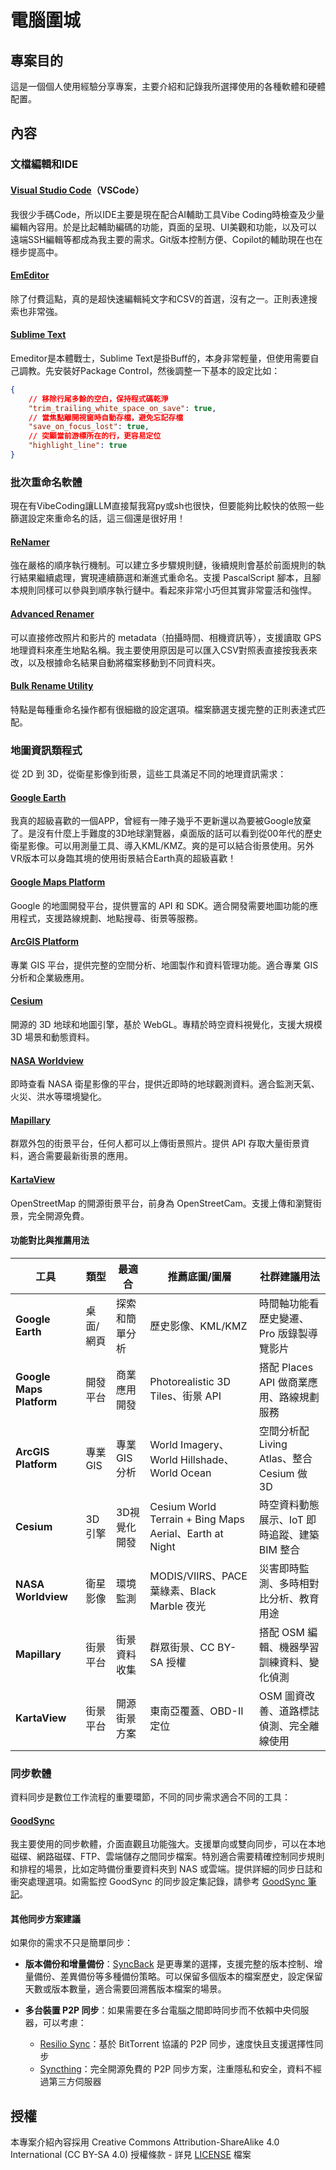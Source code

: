 # 電腦圍城

## 專案目的

這是一個個人使用經驗分享專案，主要介紹和記錄我所選擇使用的各種軟體和硬體配置。

## 內容

### 文檔編輯和IDE

#### [Visual Studio Code](https://code.visualstudio.com/)（VSCode）

我很少手碼Code，所以IDE主要是現在配合AI輔助工具Vibe Coding時檢查及少量編輯內容用。於是比起輔助編碼的功能，頁面的呈現、UI美觀和功能，以及可以遠端SSH編輯等都成為我主要的需求。Git版本控制方便、Copilot的輔助現在也在穩步提高中。

#### [EmEditor](https://www.emeditor.com/)

除了付費這點，真的是超快速編輯純文字和CSV的首選，沒有之一。正則表達搜索也非常強。

#### [Sublime Text](https://www.sublimetext.com/)

Emeditor是本體戰士，Sublime Text是掛Buff的，本身非常輕量，但使用需要自己調教。先安裝好Package Control，然後調整一下基本的設定比如：

```json
{
    // 移除行尾多餘的空白，保持程式碼乾淨
    "trim_trailing_white_space_on_save": true,
    // 當焦點離開視窗時自動存檔，避免忘記存檔
    "save_on_focus_lost": true,
    // 突顯當前游標所在的行，更容易定位
    "highlight_line": true
}
```

### 批次重命名軟體

現在有VibeCoding讓LLM直接幫我寫py或sh也很快，但要能夠比較快的依照一些篩選設定來重命名的話，這三個還是很好用！

#### [ReNamer](https://www.den4b.com/products/renamer)

強在嚴格的順序執行機制。可以建立多步驟規則鏈，後續規則會基於前面規則的執行結果繼續處理，實現連續篩選和漸進式重命名。支援 PascalScript 腳本，且腳本規則同樣可以參與到順序執行鏈中。看起來非常小巧但其實非常靈活和強悍。

#### [Advanced Renamer](https://www.advancedrenamer.com/)

可以直接修改照片和影片的 metadata（拍攝時間、相機資訊等），支援讀取 GPS 地理資料來產生地點名稱。我主要使用原因是可以匯入CSV對照表直接按我表來改，以及根據命名結果自動將檔案移動到不同資料夾。

#### [Bulk Rename Utility](https://www.bulkrenameutility.co.uk/)

特點是每種重命名操作都有很細緻的設定選項。檔案篩選支援完整的正則表達式匹配。

### 地圖資訊類程式

從 2D 到 3D，從衛星影像到街景，這些工具滿足不同的地理資訊需求：

#### [Google Earth](https://earth.google.com/)

我真的超級喜歡的一個APP，曾經有一陣子幾乎不更新還以為要被Google放棄了。是沒有什麼上手難度的3D地球瀏覽器，桌面版的話可以看到從00年代的歷史衛星影像。可以用測量工具、導入KML/KMZ。爽的是可以結合街景使用。另外VR版本可以身臨其境的使用街景結合Earth真的超級喜歡！

#### [Google Maps Platform](https://developers.google.com/maps)

Google 的地圖開發平台，提供豐富的 API 和 SDK。適合開發需要地圖功能的應用程式，支援路線規劃、地點搜尋、街景等服務。

#### [ArcGIS Platform](https://www.esri.com/en-us/arcgis/products/arcgis-platform/overview)

專業 GIS 平台，提供完整的空間分析、地圖製作和資料管理功能。適合專業 GIS 分析和企業級應用。

#### [Cesium](https://cesium.com/)

開源的 3D 地球和地圖引擎，基於 WebGL。專精於時空資料視覺化，支援大規模 3D 場景和動態資料。

#### [NASA Worldview](https://worldview.earthdata.nasa.gov/)

即時查看 NASA 衛星影像的平台，提供近即時的地球觀測資料。適合監測天氣、火災、洪水等環境變化。

#### [Mapillary](https://www.mapillary.com/)

群眾外包的街景平台，任何人都可以上傳街景照片。提供 API 存取大量街景資料，適合需要最新街景的應用。

#### [KartaView](https://kartaview.org/)

OpenStreetMap 的開源街景平台，前身為 OpenStreetCam。支援上傳和瀏覽街景，完全開源免費。

#### 功能對比與推薦用法

| 工具                           | 類型      | 最適合         | 推薦底圖/圖層                                           | 社群建議用法                                  |
| ------------------------------ | --------- | -------------- | ------------------------------------------------------- | --------------------------------------------- |
| **Google Earth**         | 桌面/網頁 | 探索和簡單分析 | 歷史影像、KML/KMZ                                       | 時間軸功能看歷史變遷、Pro 版錄製導覽影片      |
| **Google Maps Platform** | 開發平台  | 商業應用開發   | Photorealistic 3D Tiles、街景 API                       | 搭配 Places API 做商業應用、路線規劃服務      |
| **ArcGIS Platform**      | 專業GIS   | 專業GIS分析    | World Imagery、World Hillshade、World Ocean             | 空間分析配 Living Atlas、整合 Cesium 做 3D    |
| **Cesium**               | 3D引擎    | 3D視覺化開發   | Cesium World Terrain + Bing Maps Aerial、Earth at Night | 時空資料動態展示、IoT 即時追蹤、建築 BIM 整合 |
| **NASA Worldview**       | 衛星影像  | 環境監測       | MODIS/VIIRS、PACE 葉綠素、Black Marble 夜光             | 災害即時監測、多時相對比分析、教育用途        |
| **Mapillary**            | 街景平台  | 街景資料收集   | 群眾街景、CC BY-SA 授權                                 | 搭配 OSM 編輯、機器學習訓練資料、變化偵測     |
| **KartaView**            | 街景平台  | 開源街景方案   | 東南亞覆蓋、OBD-II 定位                                 | OSM 圖資改善、道路標誌偵測、完全離線使用      |

### 同步軟體

資料同步是數位工作流程的重要環節，不同的同步需求適合不同的工具：

#### [GoodSync](https://www.goodsync.com/)

我主要使用的同步軟體，介面直觀且功能強大。支援單向或雙向同步，可以在本地磁碟、網路磁碟、FTP、雲端儲存之間同步檔案。特別適合需要精確控制同步規則和排程的場景，比如定時備份重要資料夾到 NAS 或雲端。提供詳細的同步日誌和衝突處理選項。如需監控 GoodSync 的同步設定集記錄，請參考 [GoodSync 筆記](note/goodsync_note.md)。

#### 其他同步方案建議

如果你的需求不只是簡單同步：

- **版本備份和增量備份**：[SyncBack](https://www.2brightsparks.com/syncback/syncback-hub.html) 是更專業的選擇，支援完整的版本控制、增量備份、差異備份等多種備份策略。可以保留多個版本的檔案歷史，設定保留天數或版本數量，適合需要回溯舊版本檔案的場景。

- **多台裝置 P2P 同步**：如果需要在多台電腦之間即時同步而不依賴中央伺服器，可以考慮：
  - [Resilio Sync](https://www.resilio.com/)：基於 BitTorrent 協議的 P2P 同步，速度快且支援選擇性同步
  - [Syncthing](https://syncthing.net/)：完全開源免費的 P2P 同步方案，注重隱私和安全，資料不經過第三方伺服器

## 授權

本專案介紹內容採用 Creative Commons Attribution-ShareAlike 4.0 International (CC BY-SA 4.0) 授權條款 - 詳見 [LICENSE](LICENSE) 檔案
